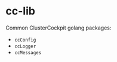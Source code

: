<!--
---
title: cc-lib
description: Component library for various ClusterCockpit applications
categories: [cc-lib]
tags: ['Admin', 'Developer']
weight: 1
hugo_path: docs/reference/cc-lib/_index.md
---
-->

# cc-lib

Common ClusterCockpit golang packages:

- `ccConfig`
- `ccLogger`
- `ccMessages`
